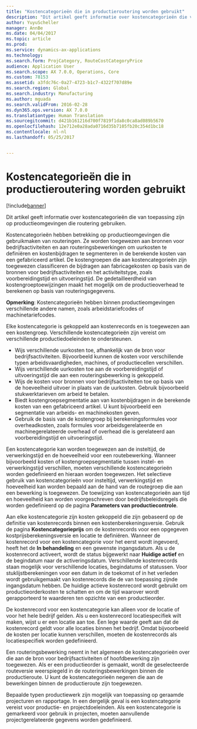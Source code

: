 ```yaml
---
title: "Kostencategorieën die in productieroutering worden gebruikt"
description: "Dit artikel geeft informatie over kostencategorieën die van toepassing zijn op productieomgevingen die routering gebruiken."
author: YuyuScheller
manager: AnnBe
ms.date: 04/04/2017
ms.topic: article
ms.prod: 
ms.service: dynamics-ax-applications
ms.technology: 
ms.search.form: ProjCategory, RouteCostCategoryPrice
audience: Application User
ms.search.scope: AX 7.0.0, Operations, Core
ms.custom: 78153
ms.assetid: a3fdc76c-0a27-4723-b1c7-4322f707d89e
ms.search.region: Global
ms.search.industry: Manufacturing
ms.author: mguada
ms.search.validFrom: 2016-02-28
ms.dyn365.ops.version: AX 7.0.0
ms.translationtype: Human Translation
ms.sourcegitcommit: d421b161216d700f7819f1da8c0ca8ad089b5670
ms.openlocfilehash: 12e712e0a28ada0716d35b7105fb20c354d1bc18
ms.contentlocale: nl-nl
ms.lasthandoff: 05/25/2017


---
```


# <a name="cost-categories-used-in-production-routing"></a>Kostencategorieën die in productieroutering worden gebruikt

[!include[banner](../includes/banner.md)]


Dit artikel geeft informatie over kostencategorieën die van toepassing zijn op productieomgevingen die routering gebruiken.

Kostencategorieën hebben betrekking op productieomgevingen die gebruikmaken van routeringen. Ze worden toegewezen aan bronnen voor bedrijfsactiviteiten en aan routeringsbewerkingen om uurkosten te definiëren en kostenbijdragen te segmenteren in de berekende kosten van een gefabriceerd artikel. De kostengroepen die aan kostencategorieën zijn toegewezen classificeren de bijdragen aan fabricagekosten op basis van de bronnen voor bedrijfsactiviteiten en het activiteitstype, zoals voorbereidingstijd en uitvoeringstijd. De gedetailleerdheid van kostengroeptoewijzingen maakt het mogelijk om de productieoverhead te berekenen op basis van routeringsgegevens. 

**Opmerking**: Kostencategorieën hebben binnen productieomgevingen verschillende andere namen, zoals arbeidstariefcodes of machinetariefcodes. 

Elke kostencategorie is gekoppeld aan kostenrecords en is toegewezen aan een kostengroep. Verschillende kostencategorieën zijn vereist om verschillende productiedoeleinden te ondersteunen.

-   Wijs verschillende uurkosten toe, afhankelijk van de bron voor bedrijfsactiviteiten. Bijvoorbeeld kunnen de kosten voor verschillende typen arbeidsvaardigheden, machines, of productiecellen verschillen.
-   Wijs verschillende uurkosten toe aan de voorbereidingstijd of uitvoeringstijd die aan een routeringsbewerking is gekoppeld.
-   Wijs de kosten voor bronnen voor bedrijfsactiviteiten toe op basis van de hoeveelheid uitvoer in plaats van de uurkosten. Gebruik bijvoorbeeld stukwerktarieven om arbeid te betalen.
-   Biedt kostengroepsegmentatie aan van kostenbijdragen in de berekende kosten van een gefabriceerd artikel. U kunt bijvoorbeeld een segmentatie van arbeids- en machinekosten geven.
-   Gebruik de basis van de kostengroep bij berekeningsformules voor overheadkosten, zoals formules voor arbeidsgerelateerde en machinegerelateerde overhead of overhead die is gerelateerd aan voorbereidingstijd en uitvoeringstijd.

Een kostencategorie kan worden toegewezen aan de insteltijd, de verwerkingstijd en de hoeveelheid voor een routebewerking. Wanneer bijvoorbeeld kosten of kostengroepsegmentatie tussen instel- en verwerkingstijd verschillen, moeten verschillende kostencategorieën worden gedefinieerd en hieraan worden toegewezen. Het selectieve gebruik van kostencategorieën voor insteltijd, verwerkingstijd en hoeveelheid kan worden bepaald aan de hand van de routegroep die aan een bewerking is toegewezen. De toewijzing van kostencategorieën aan tijd en hoeveelheid kan worden voorgeschreven door bedrijfsbeleidsregels die worden gedefinieerd op de pagina **Parameters van productiecontrole**. 

Aan elke kostencategorie zijn kosten gekoppeld die zijn gebaseerd op de definitie van kostenrecords binnen een kostenberekeningsversie. Gebruik de pagina **Kostencategorieprijs** om de kostenrecords voor een opgegeven kostprijsberekeningsversie en locatie te definiëren. Wanneer de kostenrecord voor een kostencategorie voor het eerst wordt ingevoerd, heeft het de **In behandeling** en een gewenste ingangsdatum. Als u de kostenrecord activeert, wordt de status bijgewerkt naar **Huidige actief** en de begindatum naar de activeringsdatum. Verschillende kostenrecords staan mogelijk voor verschillende locaties, begindatums of statussen. Voor stuklijstberekeningen voor een datum in de toekomst of in het verleden wordt gebruikgemaakt van kostenrecords die de van toepassing zijnde ingangsdatum hebben. De huidige actieve kostenrecord wordt gebruikt om productieorderkosten te schatten en om de tijd waarover wordt gerapporteerd te waarderen ten opzichte van een productieorder. 

De kostenrecord voor een kostencategorie kan alleen voor de locatie of voor het hele bedrijf gelden. Als u een kostenrecord locatiespecifiek wilt maken, wijst u er een locatie aan toe. Een lege waarde geeft aan dat de kostenrecord geldt voor alle locaties binnen het bedrijf. Omdat bijvoorbeeld de kosten per locatie kunnen verschillen, moeten de kostenrecords als locatiespecifiek worden gedefinieerd. 

Een routeringsbewerking neemt in het algemeen de kostencategorieën over die aan de bron voor bedrijfsactiviteiten of hoofdbewerking zijn toegewezen. Als er een productieorder is gemaakt, wordt de geselecteerde routeversie weerspiegeld in de routeringsbewerkingen binnen de productieroute. U kunt de kostencategorieën negeren die aan de bewerkingen binnen de productieroute zijn toegewezen. 

Bepaalde typen productiewerk zijn mogelijk van toepassing op geraamde projecturen en rapportage. In een dergelijk geval is een kostencategorie vereist voor productie- en projectdoeleinden. Als een kostencategorie is gemarkeerd voor gebruik in projecten, moeten aanvullende projectgerelateerde gegevens worden gedefinieerd.




